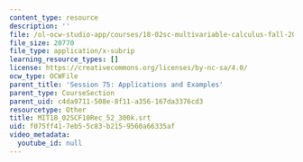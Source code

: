 ```yaml
---
content_type: resource
description: ''
file: /ol-ocw-studio-app/courses/18-02sc-multivariable-calculus-fall-2010/f075ff417eb55c83b2159560a66335af_MIT18_02SCF10Rec_52_300k.vtt
file_size: 20770
file_type: application/x-subrip
learning_resource_types: []
license: https://creativecommons.org/licenses/by-nc-sa/4.0/
ocw_type: OCWFile
parent_title: 'Session 75: Applications and Examples'
parent_type: CourseSection
parent_uid: c4da9711-508e-8f11-a356-167da3376cd3
resourcetype: Other
title: MIT18_02SCF10Rec_52_300k.srt
uid: f075ff41-7eb5-5c83-b215-9560a66335af
video_metadata:
  youtube_id: null
---
```

